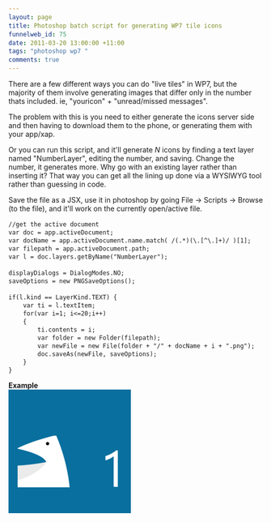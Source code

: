 ```yaml
--- 
layout: page
title: Photoshop batch script for generating WP7 tile icons
funnelweb_id: 75
date: 2011-03-20 13:00:00 +11:00
tags: "photoshop wp7 "
comments: true
---
```


There are a few different ways you can do "live tiles" in WP7, but the majority of them involve generating images that differ only in the number thats included. ie, "youricon" + "unread/missed messages".

The problem with this is you need to either generate the icons server side and then having to download them to the phone, or generating them with your app/xap.

Or you can run this script, and it'll generate *N* icons by finding a text layer named "NumberLayer", editing the number, and saving. Change the number, it generates more. Why go with an existing layer rather than inserting it? That way you can get all the lining up done via a WYSIWYG tool rather than guessing in code.

Save the file as a JSX, use it in photoshop by going File -> Scripts -> Browse (to the file), and it'll work on the currently open/active file.


    //get the active document
    var doc = app.activeDocument;
    var docName = app.activeDocument.name.match( /(.*)(\.[^\.]+)/ )[1];
    var filepath = app.activeDocument.path;
    var l = doc.layers.getByName("NumberLayer");
    
    displayDialogs = DialogModes.NO;
    saveOptions = new PNGSaveOptions();
    
    if(l.kind == LayerKind.TEXT) {
        var ti = l.textItem;
        for(var i=1; i<=20;i++)
        {
            ti.contents = i;
            var folder = new Folder(filepath);
            var newFile = new File(folder + "/" + docName + i + ".png");
            doc.saveAs(newFile, saveOptions);
        }
    }

**Example**  
![example][2]


  [2]: /images/postimages//TileIcon1.png
